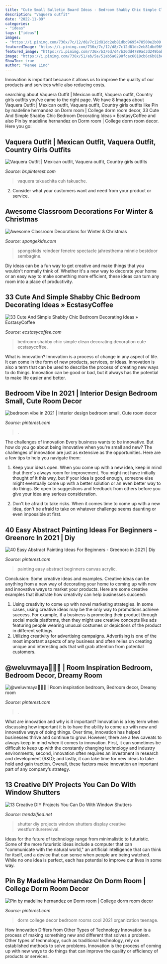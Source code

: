 ```yaml
---
title: "Cute Small Bulletin Board Ideas - Bedroom Shabby Chic Simple Clean Decorating Decoration Cute Ecstasycoffee"
description: "Vaquera outfit"
date: "2022-11-09"
categories:
- "ideas"
tags: ["ideas"]
images:
- "https://i.pinimg.com/736x/7c/12/d8/7c12d81dc2eb81dbd9695478500e2b09.jpg"
featuredImage: "https://i.pinimg.com/736x/7c/12/d8/7c12d81dc2eb81dbd9695478500e2b09.jpg"
featured_image: "https://i.pinimg.com/736x/b3/6d/d4/b36dd4789ad3d249bab9aef09e9393b3.jpg"
image: "https://i.pinimg.com/736x/51/ab/5a/51ab5a0298fcac6018cb6c6b01bec826.jpg"
ShowToc: true
author: "Renee Lind"
---
```



Innovation is important because it allows us to improve the quality of our products and services while also reducing costs.

	

		
searching about Vaquera Outfit | Mexican outfit, Vaquera outfit, Country girls outfits you've came to the right page. We have 8 Images about Vaquera Outfit | Mexican outfit, Vaquera outfit, Country girls outfits like Pin by madeline hernandez on Dorm room | College dorm room decor, 33 Cute And Simple Shabby Chic Bedroom Decorating Ideas » EcstasyCoffee and also Pin by madeline hernandez on Dorm room | College dorm room decor. Here you go:
		
    
## Vaquera Outfit | Mexican Outfit, Vaquera Outfit, Country Girls Outfits

<img loading=lazy src="https://i.pinimg.com/736x/dc/69/77/dc69777c46ad26e8fe08695e919dfbec.jpg" onerror="this.onerror=null;this.src='https://tse2.mm.bing.net/th?id=OIP.owjf-5oNWXbQ_jjsCPaRlwHaKG&amp;pid=15.1';" alt="Vaquera Outfit | Mexican outfit, Vaquera outfit, Country girls outfits">

_Source: br.pinterest.com_

>vaquera takuachita cuh takuache. 

	

2. Consider what your customers want and need from your product or service.

    
## Awesome Classroom Decorations For Winter &amp; Christmas

<img loading=lazy src="https://spongekids.com/wp-content/uploads/2016/11/christmas-bulletin-board/16-christmas-bulletin-board-ideas.jpg" onerror="this.onerror=null;this.src='https://tse2.mm.bing.net/th?id=OIP.zg1GltAQEeDMpy2IHtnFsQHaJ6&amp;pid=15.1';" alt="Awesome Classroom Decorations for Winter &amp; Christmas">

_Source: spongekids.com_

>spongekids reindeer fenetre spectacle jahresthema minnie bestdoor sembagine. 

	

Diy ideas can be a fun way to get creative and make things that you wouldn't normally think of. Whether it's a new way to decorate your home or an easy way to make something more efficient, these ideas can turn any room into a place of productivity.

    
## 33 Cute And Simple Shabby Chic Bedroom Decorating Ideas » EcstasyCoffee

<img loading=lazy src="https://i0.wp.com/www.ecstasycoffee.com/wp-content/uploads/2016/08/Clean-Shabby-Chic-Look-For-Bedroom-Decoration.jpg" onerror="this.onerror=null;this.src='https://tse4.mm.bing.net/th?id=OIP.8lL2cfZY8U-Kyl47ZPeMyQHaLH&amp;pid=15.1';" alt="33 Cute And Simple Shabby Chic Bedroom Decorating Ideas » EcstasyCoffee">

_Source: ecstasycoffee.com_

>bedroom shabby chic simple clean decorating decoration cute ecstasycoffee. 

	

What is innovation?
Innovation is a process of change in any aspect of life. It can come in the form of new products, services, or ideas. Innovation is also a term that can be used to describe the process of creating new ways to do things. Innovation can be good or bad, but it always has the potential to make life easier and better.

    
## Bedroom Vibe In 2021 | Interior Design Bedroom Small, Cute Room Decor

<img loading=lazy src="https://i.pinimg.com/736x/7c/12/d8/7c12d81dc2eb81dbd9695478500e2b09.jpg" onerror="this.onerror=null;this.src='https://tse3.mm.bing.net/th?id=OIP.aIzfpTieASpkOzAPBeogDAHaJ3&amp;pid=15.1';" alt="bedroom vibe in 2021 | Interior design bedroom small, Cute room decor">

_Source: pinterest.com_

>. 

	

The challenges of innovation
Every business wants to be innovative. But how do you go about being innovative when you're small and new? The challenges of innovation are just as extensive as the opportunities. Here are a few tips to help you navigate them:
1. Keep your ideas open. When you come up with a new idea, keep in mind that there's always room for improvement. You might not have initially thought of it this way, but if your idea is good enough, someone else might eventually come up with a better solution or an even better way to do things. Be open to suggestions and feedback from others before you give your idea any serious consideration.

2. Don't be afraid to take risks. When it comes time to come up with a new idea, don't be afraid to take on whatever challenge seems daunting or even impossible at first.

    
## 40 Easy Abstract Painting Ideas For Beginners - Greenorc In 2021 | Diy

<img loading=lazy src="https://i.pinimg.com/736x/51/ab/5a/51ab5a0298fcac6018cb6c6b01bec826.jpg" onerror="this.onerror=null;this.src='https://tse1.mm.bing.net/th?id=OIP._jn8X5y9rhFdaOUYkg0GQAHaKd&amp;pid=15.1';" alt="40 Easy Abstract Painting Ideas For Beginners - Greenorc in 2021 | Diy">

_Source: pinterest.com_

>painting easy abstract beginners canvas acrylic. 

	

Conclusion: Some creative ideas and examples.
Creative ideas can be anything from a new way of decorating your home to coming up with new and innovative ways to market your products. Here are some creative examples that illustrate how creativity can help businesses succeed:
1. Using creativity to come up with novel marketing strategies. In some cases, using creative ideas may be the only way to promotions achieve success. For example, if a business is promoting their product through social media platforms, then they might use creative concepts like ads featuring people wearing unusual costumes or depictions of the product in different settings.
2. Utilizing creativity for advertising campaigns. Advertising is one of the most important aspects of any business and often relies on creating unique and interesting ads that will grab attention from potential customers.

    
## @weluvmaya🧛🏽‍♀️ | Room Inspiration Bedroom, Bedroom Decor, Dreamy Room

<img loading=lazy src="https://i.pinimg.com/736x/b3/6d/d4/b36dd4789ad3d249bab9aef09e9393b3.jpg" onerror="this.onerror=null;this.src='https://tse1.mm.bing.net/th?id=OIP.8X80ezZIdAvAkbeWZ59yRAHaJ3&amp;pid=15.1';" alt="@weluvmaya🧛🏽‍♀️ | Room inspiration bedroom, Bedroom decor, Dreamy room">

_Source: pinterest.com_

>. 

	

What are innovation and why is it important?
Innovation is a key term when discussing how important it is to have the ability to come up with new and innovative ways of doing things. Over time, innovation has helped businesses thrive and continue to grow. However, there are a few caveats to always keep in mind when it comes to innovation. First, it can sometimes be difficult to keep up with the constantly changing technology and industry environments; second, innovation often requires an investment in research and development (R&D); and lastly, it can take time for new ideas to take hold and gain traction. Overall, these factors make innovation an important part of any company’s strategy.

    
## 13 Creative DIY Projects You Can Do With Window Shutters

<img loading=lazy src="https://www.trendzified.net/wp-content/uploads/2015/06/DIY-shutter-projects3.jpg" onerror="this.onerror=null;this.src='https://tse2.mm.bing.net/th?id=OIP.fK_gMSVy10tTacE09MzkmAHaNJ&amp;pid=15.1';" alt="13 Creative DIY Projects You Can Do With Window Shutters">

_Source: trendzified.net_

>shutter diy projects window shutters display creative westfurniturerevival. 

	

Ideas for the future of technology range from minimalistic to futuristic. Some of the more futuristic ideas include a computer that can "communicate with the natural world," an artificial intelligence that can think for itself, and a device that can sense when people are being watched. While no one idea is perfect, each has potential to improve our lives in some way.

    
## Pin By Madeline Hernandez On Dorm Room | College Dorm Room Decor

<img loading=lazy src="https://i.pinimg.com/736x/df/be/fa/dfbefa2eb2f5ad4648a122de20fac6ae.jpg" onerror="this.onerror=null;this.src='https://tse2.mm.bing.net/th?id=OIP.bZj_brF_SnNpC331Y8HyPwHaJ3&amp;pid=15.1';" alt="Pin by madeline hernandez on Dorm room | College dorm room decor">

_Source: pinterest.com_

>dorm college decor bedroom rooms cool 2021 organization teenage. 

	

How Innovation Differs from Other Types of Technology
Innovation is a process of making something new and different that solves a problem. Other types of technology, such as traditional technology, rely on established methods to solve problems. Innovation is the process of coming up with new ways to do things that can improve the quality or efficiency of products or services.

